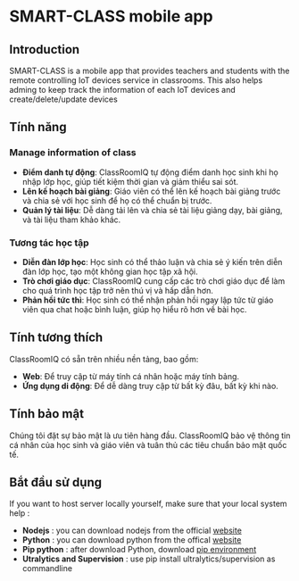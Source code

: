 # SMART-CLASS mobile app

## Introduction

SMART-CLASS is a mobile app that provides teachers and students with the remote controlling IoT devices service in classrooms. This also helps adming to keep track the information of each IoT devices and create/delete/update devices

## Tính năng

### Manage information of class

- **Điểm danh tự động**: ClassRoomIQ tự động điểm danh học sinh khi họ nhập lớp học, giúp tiết kiệm thời gian và giảm thiểu sai sót.
- **Lên kế hoạch bài giảng**: Giáo viên có thể lên kế hoạch bài giảng trước và chia sẻ với học sinh để họ có thể chuẩn bị trước.
- **Quản lý tài liệu**: Dễ dàng tải lên và chia sẻ tài liệu giảng dạy, bài giảng, và tài liệu tham khảo khác.

### Tương tác học tập

- **Diễn đàn lớp học**: Học sinh có thể thảo luận và chia sẻ ý kiến trên diễn đàn lớp học, tạo một không gian học tập xã hội.
- **Trò chơi giáo dục**: ClassRoomIQ cung cấp các trò chơi giáo dục để làm cho quá trình học tập trở nên thú vị và hấp dẫn hơn.
- **Phản hồi tức thì**: Học sinh có thể nhận phản hồi ngay lập tức từ giáo viên qua chat hoặc bình luận, giúp họ hiểu rõ hơn về bài học.

## Tính tương thích

ClassRoomIQ có sẵn trên nhiều nền tảng, bao gồm:

- **Web**: Để truy cập từ máy tính cá nhân hoặc máy tính bảng.
- **Ứng dụng di động**: Để dễ dàng truy cập từ bất kỳ đâu, bất kỳ khi nào.

## Tính bảo mật

Chúng tôi đặt sự bảo mật là ưu tiên hàng đầu. ClassRoomIQ bảo vệ thông tin cá nhân của học sinh và giáo viên và tuân thủ các tiêu chuẩn bảo mật quốc tế.

## Bắt đầu sử dụng
If you want to host server locally yourself, make sure that your local system help :
- **Nodejs** : you can download nodejs from the official [website](https://nodejs.org/en)
- **Python** : you can download python from the offical [website](https://www.python.org/)
- **Pip python** : after download Python, download [pip environment](https://docs.python.org/3/installing/index.html)
- **Utralytics and Supervision** : use pip install ultralytics/supervision as commandline

